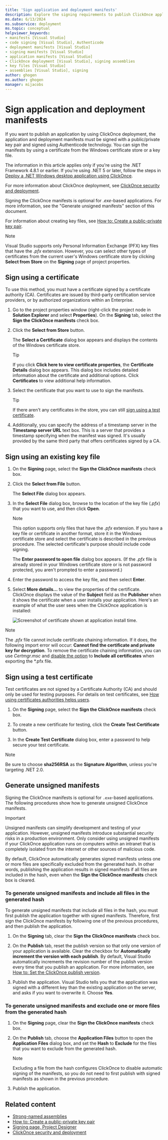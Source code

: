 ```yaml
---
title: 'Sign application and deployment manifests'
description: Explore the signing requirements to publish ClickOnce application and deployment manifests, and optional signing for .exe-based applications.
ms.date: 6/13/2024
ms.subservice: deployment
ms.topic: conceptual
helpviewer_keywords:
- manifests [Visual Studio]
- code signing [Visual Studio], Authenticode
- deployment manifests [Visual Studio]
- signing manifests [Visual Studio]
- application manifests [Visual Studio]
- ClickOnce deployment [Visual Studio], signing assemblies
- key files [Visual Studio]
- assemblies [Visual Studio], signing
author: ghogen
ms.author: ghogen
manager: mijacobs
---
```

# Sign application and deployment manifests

If you want to publish an application by using ClickOnce deployment, the application and deployment manifests must be signed with a public/private key pair and signed using Authenticode technology. You can sign the manifests by using a certificate from the Windows certificate store or a key file.

The information in this article applies only if you're using the .NET Framework 4.8.1 or earlier. If you're using .NET 5 or later, follow the steps in [Deploy a .NET Windows desktop application using ClickOnce](../deployment/quickstart-deploy-using-clickonce-folder.md).

For more information about ClickOnce deployment, see [ClickOnce security and deployment](../deployment/clickonce-security-and-deployment.md).

Signing the ClickOnce manifests is optional for *.exe*-based applications. For more information, see the "Generate unsigned manifests" section of this document.

For information about creating key files, see [How to: Create a public-private key pair](/dotnet/framework/app-domains/how-to-create-a-public-private-key-pair).

> [!NOTE]
> Visual Studio supports only Personal Information Exchange (PFX) key files that have the *.pfx* extension. However, you can select other types of certificates from the current user's Windows certificate store by clicking **Select from Store** on the **Signing** page of project properties.

## Sign using a certificate

To use this method, you must have a certificate signed by a certificate authority (CA). Certificates are issued by third-party certification service providers, or by authorized organizations within an Enterprise.

1. Go to the project properties window (right-click the project node in **Solution Explorer** and select **Properties**). On the **Signing** tab, select the **Sign the ClickOnce manifests** check box.

1. Click the **Select from Store** button.

     The **Select a Certificate** dialog box appears and displays the contents of the Windows certificate store.

    > [!TIP]
    > If you click **Click here to view certificate properties**, the **Certificate Details** dialog box appears. This dialog box includes detailed information about the certificate and additional options. Click **Certificates** to view additional help information.

1. Select the certificate that you want to use to sign the manifests.

   > [!TIP]
   > If there aren't any certificates in the store, you can still [sign using a test certificate](#sign-using-a-test-certificate).

1. Additionally, you can specify the address of a timestamp server in the **Timestamp server URL** text box. This is a server that provides a timestamp specifying when the manifest was signed. It's usually provided by the same third party that offers certificates signed by a CA.

## Sign using an existing key file

1. On the **Signing** page, select the **Sign the ClickOnce manifests** check box.

1. Click the **Select from File** button.

     The **Select File** dialog box appears.

1. In the **Select File** dialog box, browse to the location of the key file (*.pfx*) that you want to use, and then click **Open**.

    > [!NOTE]
    > This option supports only files that have the *.pfx* extension. If you have a key file or certificate in another format, store it in the Windows certificate store and select the certificate is described in the previous procedure. The selected certificate's purpose should include code signing.

     The **Enter password to open file** dialog box appears. (If the *.pfx* file is already stored in your Windows certificate store or is not password protected, you aren't prompted to enter a password.)

1. Enter the password to access the key file, and then select **Enter**.

1. Select **More details...** to view the properties of the certificate. ClickOnce displays the value of the **Subject** field as the **Publisher** when it shows the certificate when a user installs your application. Here's an example of what the user sees when the ClickOnce application is installed:

   ![Screenshot of certificate shown at application install time.](./media/vs-2022/certificate-application-install.png)

> [!NOTE]
> The *.pfx* file cannot include certificate chaining information. If it does, the following import error will occur: **Cannot find the certificate and private key for decryption**. To remove the certificate chaining information, you can use *Certmgr.msc* and [disable the option](/previous-versions/aa730868(v=vs.80)) to **Include all certificates** when exporting the  *.pfx file.

## Sign using a test certificate

Test certificates are not signed by a Certificate Authority (CA) and should only be used for testing purposes. For details on test certificates, see [How using certificates authorities helps users](../deployment/clickonce-and-authenticode.md#how-using-certificate-authorities-helps-users).

1. On the **Signing** page, select the **Sign the ClickOnce manifests** check box.

1. To create a new certificate for testing, click the **Create Test Certificate** button.

1. In the **Create Test Certificate** dialog box, enter a password to help secure your test certificate.

> [!NOTE]
> Be sure to choose **sha256RSA** as the **Signature Algorithm**, unless you're targeting .NET 2.0.

## Generate unsigned manifests

Signing the ClickOnce manifests is optional for `.exe`-based applications. The following procedures show how to generate unsigned ClickOnce manifests.

> [!IMPORTANT]
> Unsigned manifests can simplify development and testing of your application. However, unsigned manifests introduce substantial security risks in a production environment. Only consider using unsigned manifests if your ClickOnce application runs on computers within an intranet that is completely isolated from the internet or other sources of malicious code.

By default, ClickOnce automatically generates signed manifests unless one or more files are specifically excluded from the generated hash. In other words, publishing the application results in signed manifests if all files are included in the hash, even when the **Sign the ClickOnce manifests** check box is cleared.

### To generate unsigned manifests and include all files in the generated hash

To generate unsigned manifests that include all files in the hash, you must first publish the application together with signed manifests. Therefore, first sign the ClickOnce manifests by following one of the previous procedures, and then publish the application.

1. On the **Signing** tab, clear the **Sign the ClickOnce manifests** check box.

1. On the **Publish** tab, reset the publish version so that only one version of your application is available. Clear the checkbox for **Automatically increment the version with each publish**. By default, Visual Studio automatically increments the revision number of the publish version every time that you publish an application. For more information, see [How to: Set the ClickOnce publish version](../deployment/how-to-set-the-clickonce-publish-version.md).

1. Publish the application. Visual Studio tells you that the application was signed with a different key than the existing application on the server, and asks if you want to overwrite it. Choose **Yes**.

### To generate unsigned manifests and exclude one or more files from the generated hash

1. On the **Signing** page, clear the **Sign the ClickOnce manifests** check box.

1. On the **Publish** tab, choose the **Application Files** button to open the **Application Files** dialog box, and set the **Hash** to **Exclude** for the files that you want to exclude from the generated hash.

    > [!NOTE]
    > Excluding a file from the hash configures ClickOnce to disable automatic signing of the manifests, so you do not need to first publish with signed manifests as shown in the previous procedure.

1. Publish the application.

## Related content

- [Strong-named assemblies](/dotnet/framework/app-domains/strong-named-assemblies)
- [How to: Create a public-private key pair](/dotnet/framework/app-domains/how-to-create-a-public-private-key-pair)
- [Signing page, Project Designer](../ide/reference/signing-page-project-designer.md)
- [ClickOnce security and deployment](../deployment/clickonce-security-and-deployment.md)
